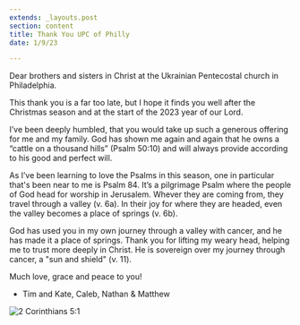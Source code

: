 ```yaml
---
extends: _layouts.post
section: content
title: Thank You UPC of Philly
date: 1/9/23

---
```


Dear brothers and sisters in Christ at the Ukrainian Pentecostal church in Philadelphia.

This thank you is a far too late, but I hope it finds you well after the Christmas season and at the start of the 2023 year of our Lord.

I’ve been deeply humbled, that you would take up such a generous offering for me and my family. God has shown me again and again that he owns a “cattle on a thousand hills” (Psalm 50:10) and will always provide according to his good and perfect will.

As I’ve been learning to love the Psalms in this season, one in particular that's been near to me is Psalm 84. It’s a pilgrimage Psalm where the people of God head for worship in Jerusalem. Whever they are coming from, they travel through a valley (v. 6a). In their joy for where they are headed, even the valley becomes a place of springs (v. 6b).

God has used you in my own journey through a valley with cancer, and he has made it a place of springs. Thank you for lifting my weary head, helping me to trust more deeply in Christ. He is sovereign over my journey through cancer, a "sun and shield" (v. 11).

Much love, grace and peace to you!
- Tim and Kate, Caleb, Nathan & Matthew

<img alt="2 Corinthians 5:1" src="/assets/images/xmas22.jpg" />

